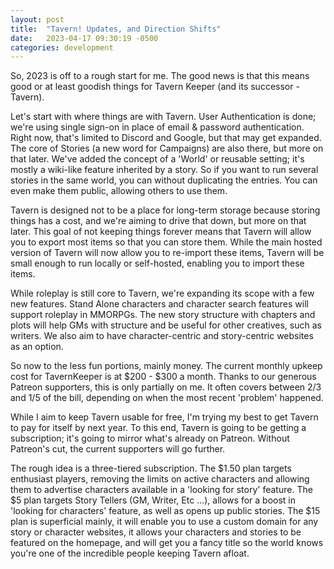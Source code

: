 ```yaml
---
layout: post
title:  "Tavern! Updates, and Direction Shifts"
date:   2023-04-17 09:30:19 -0500
categories: development
---
```


So, 2023 is off to a rough start for me. The good news is that this means good or at least goodish things for Tavern Keeper (and its successor - Tavern). 

Let's start with where things are with Tavern. User Authentication is done; we're using single sign-on in place of email & password authentication. Right now, that's limited to Discord and Google, but that may get expanded. The core of Stories (a new word for Campaigns) are also there, but more on that later. We've added the concept of a 'World' or reusable setting; it's mostly a wiki-like feature inherited by a story. So if you want to run several stories in the same world, you can without duplicating the entries. You can even make them public, allowing others to use them. 

Tavern is designed not to be a place for long-term storage because storing things has a cost, and we're aiming to drive that down, but more on that later. This goal of not keeping things forever means that Tavern will allow you to export most items so that you can store them. While the main hosted version of Tavern will now allow you to re-import these items, Tavern will be small enough to run locally or self-hosted, enabling you to import these items.

While roleplay is still core to Tavern, we're expanding its scope with a few new features. Stand Alone characters and character search features will support roleplay in MMORPGs. The new story structure with chapters and plots will help GMs with structure and be useful for other creatives, such as writers. We also aim to have character-centric and story-centric websites as an option. 

So now to the less fun portions, mainly money. The current monthly upkeep cost for TavernKeeper is at $200 - $300 a month. Thanks to our generous Patreon supporters, this is only partially on me. It often covers between 2/3 and 1/5 of the bill, depending on when the most recent 'problem' happened. 

While I aim to keep Tavern usable for free, I'm trying my best to get Tavern to pay for itself by next year. To this end, Tavern is going to be getting a subscription; it's going to mirror what's already on Patreon. Without Patreon's cut, the current supporters will go further.  

The rough idea is a three-tiered subscription. The $1.50 plan targets enthusiast players, removing the limits on active characters and allowing them to advertise characters available in a 'looking for story' feature. The $5 plan targets Story Tellers (GM, Writer, Etc ...), allows for a boost in 'looking for characters' feature, as well as opens up public stories. The $15 plan is superficial mainly, it will enable you to use a custom domain for any story or character websites, it allows your characters and stories to be featured on the homepage, and will get you a fancy title so the world knows you're one of the incredible people keeping Tavern afloat. 

